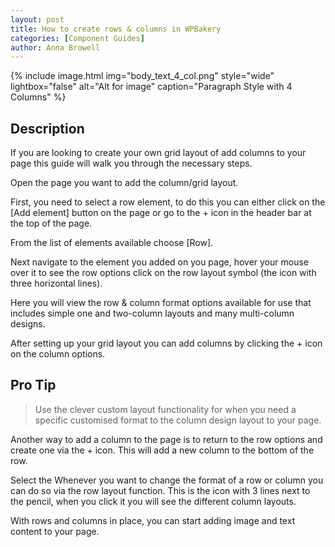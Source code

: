 ```yaml
---
layout: post
title: How to create rows & columns in WPBakery
categories: [Component Guides]
author: Anna Browell
---
```

{% include image.html img="body_text_4_col.png" style="wide" lightbox="false" alt="Alt for image" caption="Paragraph Style with 4 Columns" %}


## Description

If you are looking to create your own grid layout of add columns to your page this guide will walk you through the necessary steps.

Open the page you want to add the column/grid layout.

First, you need to select a row element, to do this you can either click on the [Add element] button on the page or go to the + icon in the header bar at the top of the page.

From the list of elements available choose [Row].

Next navigate to the element you added on you page, hover your mouse over it to see the row options click on the row layout symbol (the icon with three horizontal lines).

Here you will view the row & column format options available for use that includes simple one and two-column layouts and many multi-column designs. 

After setting up your grid layout you can add columns by clicking the + icon on the column options.

## Pro Tip
> Use the clever custom layout functionality for when you need a specific customised format to the column design layout to your page.

Another way to add a column to the page is to return to the row options and create one via the + icon. This will add a new column to the bottom of the row.

Select the Whenever you want to change the format of a row or column you can do so via the row layout function. This is the icon with 3 lines next to the pencil, when you click it you will see the different column layouts.

With rows and columns in place, you can start adding image and text content to your page.





